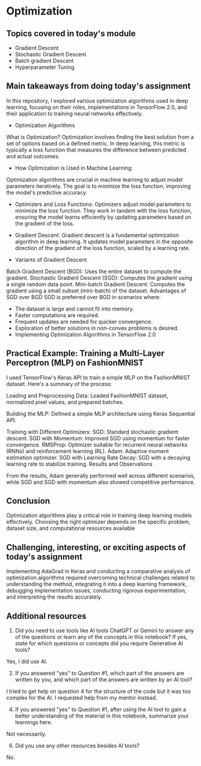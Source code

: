 # Optimization

## Topics covered in today's module
* Gradient Descent
* Stochastic Gradient Descent
* Batch gradient Descent
* Hyperparameter Tuning

## Main takeaways from doing today's assignment

In this repository, I explored various optimization algorithms used in deep learning, focusing on their roles, implementations in TensorFlow 2.0, and their application to training neural networks effectively.

- Optimization Algorithms

What is Optimization?
Optimization involves finding the best solution from a set of options based on a defined metric. In deep learning, this metric is typically a loss function that measures the difference between predicted and actual outcomes.

- How Optimization is Used in Machine Learning:
  
Optimization algorithms are crucial in machine learning to adjust model parameters iteratively. The goal is to minimize the loss function, improving the model's predictive accuracy.

- Optimizers and Loss Functions:
Optimizers adjust model parameters to minimize the loss function. They work in tandem with the loss function, ensuring the model learns efficiently by updating parameters based on the gradient of the loss.

- Gradient Descent:
Gradient descent is a fundamental optimization algorithm in deep learning. It updates model parameters in the opposite direction of the gradient of the loss function, scaled by a learning rate.

- Variants of Gradient Descent
  
Batch Gradient Descent (BGD): Uses the entire dataset to compute the gradient.
Stochastic Gradient Descent (SGD): Computes the gradient using a single random data point.
Mini-batch Gradient Descent: Computes the gradient using a small subset (mini-batch) of the dataset.
Advantages of SGD over BGD
SGD is preferred over BGD in scenarios where:
  * The dataset is large and cannot fit into memory.
  * Faster computations are required.
  * Frequent updates are needed for quicker convergence.
  * Exploration of better solutions in non-convex problems is desired.
  * Implementing Optimization Algorithms in TensorFlow 2.0

## Practical Example: Training a Multi-Layer Perceptron (MLP) on FashionMNIST
I used TensorFlow's Keras API to train a simple MLP on the FashionMNIST dataset. Here's a summary of the process:

Loading and Preprocessing Data: Loaded FashionMNIST dataset, normalized pixel values, and prepared batches.

Building the MLP: Defined a simple MLP architecture using Keras Sequential API.

Training with Different Optimizers:
SGD: Standard stochastic gradient descent.
SGD with Momentum: Improved SGD using momentum for faster convergence.
RMSProp: Optimizer suitable for recurrent neural networks (RNNs) and reinforcement learning (RL).
Adam: Adaptive moment estimation optimizer.
SGD with Learning Rate Decay: SGD with a decaying learning rate to stabilize training.
Results and Observations

From the results, Adam generally performed well across different scenarios, while SGD and SGD with momentum also showed competitive performance.

## Conclusion

Optimization algorithms play a critical role in training deep learning models effectively. Choosing the right optimizer depends on the specific problem, dataset size, and computational resources available

## Challenging, interesting, or exciting aspects of today's assignment

Implementing AdaGrad in Keras and conducting a comparative analysis of optimization algorithms required overcoming technical challenges related to understanding the method, integrating it into a deep learning framework, debugging implementation issues, conducting rigorous experimentation, and interpreting the results accurately.

## Additional resources

1. Did you need to use tools like AI tools ChatGPT or Gemini to answer any of the questions or learn any of the concepts in this notebook? If  yes, state for which questions or concepts did you require Generative AI tools? 

Yes, I did use AI.

2. If you answered "yes" to Question #1, which part of the answers are written by you, and which part of the answers are written by an AI tool?

I tried to get help on question 4 for the structure of the code but it was too complex for the AI. I requested help from my mentor instead.

4. If you answered "yes" to Question #1, after using the AI tool to gain a better understanding of the material in this notebook, summarize your learnings here.

Not necessarily.

6. Did you use any other resources besides AI tools?

No.

